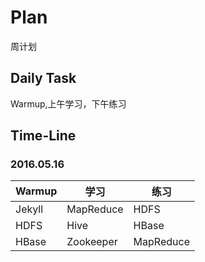 # Plan

周计划

## Daily Task

Warmup,上午学习，下午练习

## Time-Line

### 2016.05.16

| Warmup | 学习 | 练习 |
| ------ | --- | ---- |
| Jekyll | MapReduce | HDFS |
| HDFS | Hive | HBase |
| HBase | Zookeeper | MapReduce |
